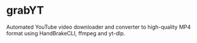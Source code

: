 # grabYT
Automated YouTube video downloader and converter to high-quality MP4 format using HandBrakeCLI, ffmpeg and yt-dlp.
